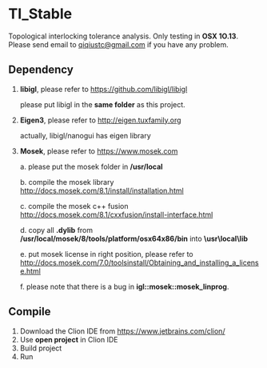 # TI_Stable

Topological interlocking tolerance analysis.
Only testing in **OSX 1O.13**.
Please send email to qiqiustc@gmail.com if you have any problem.

## Dependency
1. **libigl**, please refer to https://github.com/libigl/libigl

    please put libigl in the **same folder** as this project.

2. **Eigen3**, please refer to http://eigen.tuxfamily.org

    actually, libigl/nanogui has eigen library

3. **Mosek**, please refer to https://www.mosek.com

    a. please put the mosek folder in **/usr/local**

    b. compile the mosek library http://docs.mosek.com/8.1/install/installation.html

    c. compile the mosek c++ fusion http://docs.mosek.com/8.1/cxxfusion/install-interface.html

    d. copy all **.dylib** from **/usr/local/mosek/8/tools/platform/osx64x86/bin** into **\usr\local\lib**

    e. put mosek license in right position, please refer to http://docs.mosek.com/7.0/toolsinstall/Obtaining_and_installing_a_license.html

    f. please note that there is a bug in **igl::mosek::mosek_linprog**.

## Compile

1. Download the Clion IDE from https://www.jetbrains.com/clion/
2. Use **open project** in Clion IDE
3. Build project
4. Run
